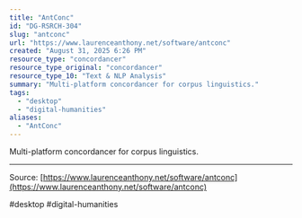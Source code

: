 ```yaml
---
title: "AntConc"
id: "DG-RSRCH-304"
slug: "antconc"
url: "https://www.laurenceanthony.net/software/antconc"
created: "August 31, 2025 6:26 PM"
resource_type: "concordancer"
resource_type_original: "concordancer"
resource_type_10: "Text & NLP Analysis"
summary: "Multi-platform concordancer for corpus linguistics."
tags:
  - "desktop"
  - "digital-humanities"
aliases:
  - "AntConc"
---
```


Multi-platform concordancer for corpus linguistics.

---

Source: [https://www.laurenceanthony.net/software/antconc](https://www.laurenceanthony.net/software/antconc)

#desktop #digital-humanities
